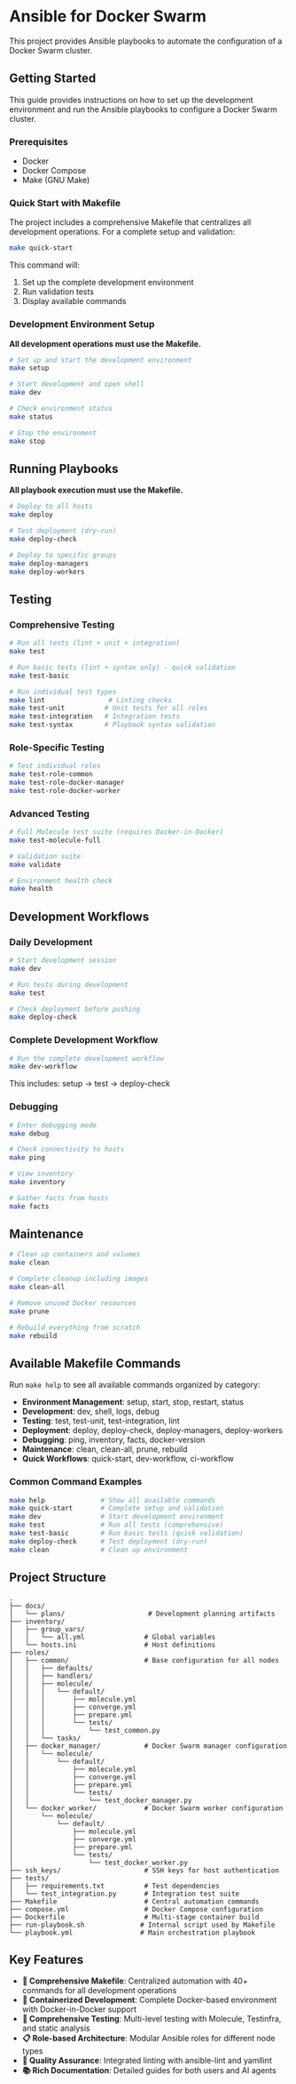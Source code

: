 # Ansible for Docker Swarm

This project provides Ansible playbooks to automate the configuration of a Docker Swarm cluster.

## Getting Started

This guide provides instructions on how to set up the development environment and run the Ansible playbooks to configure a Docker Swarm cluster.

### Prerequisites

- Docker
- Docker Compose
- Make (GNU Make)

### Quick Start with Makefile

The project includes a comprehensive Makefile that centralizes all development operations. For a complete setup and validation:

```bash
make quick-start
```

This command will:
1. Set up the complete development environment
2. Run validation tests
3. Display available commands

### Development Environment Setup

**All development operations must use the Makefile.**

```bash
# Set up and start the development environment
make setup

# Start development and open shell
make dev

# Check environment status
make status

# Stop the environment
make stop
```

## Running Playbooks

**All playbook execution must use the Makefile.**

```bash
# Deploy to all hosts
make deploy

# Test deployment (dry-run)
make deploy-check

# Deploy to specific groups
make deploy-managers
make deploy-workers
```

## Testing

### Comprehensive Testing

```bash
# Run all tests (lint + unit + integration)
make test

# Run basic tests (lint + syntax only) - quick validation
make test-basic

# Run individual test types
make lint                # Linting checks
make test-unit          # Unit tests for all roles
make test-integration   # Integration tests
make test-syntax        # Playbook syntax validation
```

### Role-Specific Testing

```bash
# Test individual roles
make test-role-common
make test-role-docker-manager
make test-role-docker-worker
```

### Advanced Testing

```bash
# Full Molecule test suite (requires Docker-in-Docker)
make test-molecule-full

# Validation suite
make validate

# Environment health check
make health
```

## Development Workflows

### Daily Development

```bash
# Start development session
make dev

# Run tests during development
make test

# Check deployment before pushing
make deploy-check
```

### Complete Development Workflow

```bash
# Run the complete development workflow
make dev-workflow
```

This includes: setup → test → deploy-check

### Debugging

```bash
# Enter debugging mode
make debug

# Check connectivity to hosts
make ping

# View inventory
make inventory

# Gather facts from hosts
make facts
```

## Maintenance

```bash
# Clean up containers and volumes
make clean

# Complete cleanup including images
make clean-all

# Remove unused Docker resources
make prune

# Rebuild everything from scratch
make rebuild
```

## Available Makefile Commands

Run `make help` to see all available commands organized by category:

- **Environment Management**: setup, start, stop, restart, status
- **Development**: dev, shell, logs, debug
- **Testing**: test, test-unit, test-integration, lint
- **Deployment**: deploy, deploy-check, deploy-managers, deploy-workers
- **Debugging**: ping, inventory, facts, docker-version
- **Maintenance**: clean, clean-all, prune, rebuild
- **Quick Workflows**: quick-start, dev-workflow, ci-workflow

### Common Command Examples

```bash
make help              # Show all available commands
make quick-start       # Complete setup and validation
make dev               # Start development environment
make test              # Run all tests (comprehensive)
make test-basic        # Run basic tests (quick validation)
make deploy-check      # Test deployment (dry-run)
make clean             # Clean up environment
```

## Project Structure

```
.
├── docs/
│   └── plans/                     # Development planning artifacts
├── inventory/
│   ├── group_vars/
│   │   └── all.yml               # Global variables
│   └── hosts.ini                 # Host definitions
├── roles/
│   ├── common/                   # Base configuration for all nodes
│   │   ├── defaults/
│   │   ├── handlers/
│   │   ├── molecule/
│   │   │   └── default/
│   │   │       ├── molecule.yml
│   │   │       ├── converge.yml
│   │   │       ├── prepare.yml
│   │   │       └── tests/
│   │   │           └── test_common.py
│   │   └── tasks/
│   ├── docker_manager/           # Docker Swarm manager configuration
│   │   └── molecule/
│   │       └── default/
│   │           ├── molecule.yml
│   │           ├── converge.yml
│   │           ├── prepare.yml
│   │           └── tests/
│   │               └── test_docker_manager.py
│   └── docker_worker/            # Docker Swarm worker configuration
│       └── molecule/
│           └── default/
│               ├── molecule.yml
│               ├── converge.yml
│               ├── prepare.yml
│               └── tests/
│                   └── test_docker_worker.py
├── ssh_keys/                     # SSH keys for host authentication
├── tests/
│   ├── requirements.txt          # Test dependencies
│   └── test_integration.py       # Integration test suite
├── Makefile                      # Central automation commands
├── compose.yml                   # Docker Compose configuration
├── Dockerfile                    # Multi-stage container build
├── run-playbook.sh              # Internal script used by Makefile
└── playbook.yml                 # Main orchestration playbook
```

## Key Features

- **🚀 Comprehensive Makefile**: Centralized automation with 40+ commands for all development operations
- **🐳 Containerized Development**: Complete Docker-based environment with Docker-in-Docker support  
- **🧪 Comprehensive Testing**: Multi-level testing with Molecule, Testinfra, and static analysis
- **📋 Role-based Architecture**: Modular Ansible roles for different node types
- **🔧 Quality Assurance**: Integrated linting with ansible-lint and yamllint
- **📚 Rich Documentation**: Detailed guides for both users and AI agents
